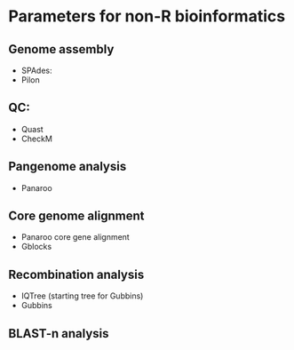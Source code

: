 # Parameters for non-R bioinformatics 

## Genome assembly
* SPAdes:
* Pilon

## QC:
* Quast
* CheckM

## Pangenome analysis

* Panaroo

## Core genome alignment
* Panaroo core gene alignment
* Gblocks

## Recombination analysis
* IQTree (starting tree for Gubbins)
* Gubbins

## BLAST-n analysis

